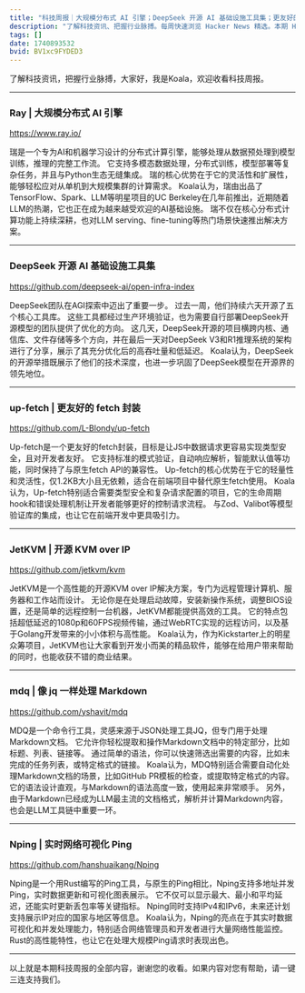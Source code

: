 ```yaml
---
title: "科技周报｜大规模分布式 AI 引擎；DeepSeek 开源 AI 基础设施工具集；更友好的 fetch 封装"
description: "了解科技资讯、把握行业脉搏。每周快速浏览 Hacker News 精选。本期 Hacker Newsletter 地址：https://buttondown.com/hacker-newsletter/archive/hacker-newsletter-735/"
tags: []
date: 1740893532
bvid: BV1xc9FYDED3
---
```

了解科技资讯，把握行业脉搏，大家好，我是Koala，欢迎收看科技周报。

---

### Ray | 大规模分布式 AI 引擎

https://www.ray.io/

瑞是一个专为AI和机器学习设计的分布式计算引擎，能够处理从数据预处理到模型训练，推理的完整工作流。
它支持多模态数据处理，分布式训练，模型部署等复杂任务，并且与Python生态无缝集成。
瑞的核心优势在于它的灵活性和扩展性，能够轻松应对从单机到大规模集群的计算需求。
Koala认为，瑞由出品了TensorFlow、Spark、LLM等明星项目的UC Berkeley在几年前推出，近期随着LLM的热潮，它也正在成为越来越受欢迎的AI基础设施。
瑞不仅在核心分布式计算功能上持续深耕，也对LLM serving、fine-tuning等热门场景快速推出解决方案。

---

### DeepSeek 开源 AI 基础设施工具集

https://github.com/deepseek-ai/open-infra-index

DeepSeek团队在AGI探索中迈出了重要一步。
过去一周，他们持续六天开源了五个核心工具库。
这些工具都经过生产环境验证，也为需要自行部署DeepSeek开源模型的团队提供了优化的方向。
这几天，DeepSeek开源的项目横跨内核、通信库、文件存储等多个方向，并在最后一天对DeepSeek V3和R1推理系统的架构进行了分享，展示了其充分优化后的高吞吐量和低延迟。
Koala认为，DeepSeek的开源举措既展示了他们的技术深度，也进一步巩固了DeepSeek模型在开源界的领先地位。

---

### up-fetch | 更友好的 fetch 封装

https://github.com/L-Blondy/up-fetch

Up-fetch是一个更友好的fetch封装，目标是让JS中数据请求更容易实现类型安全，且对开发者友好。
它支持标准的模式验证，自动响应解析，智能默认值等功能，同时保持了与原生fetch API的兼容性。
Up-fetch的核心优势在于它的轻量性和灵活性，仅1.2KB大小且无依赖，适合在前端项目中替代原生fetch使用。
Koala认为，Up-fetch特别适合需要类型安全和复杂请求配置的项目，它的生命周期hook和错误处理机制让开发者能够更好的控制请求流程。
与Zod、Valibot等模型验证库的集成，也让它在前端开发中更具吸引力。

---

### JetKVM | 开源 KVM over IP

https://github.com/jetkvm/kvm

JetKVM是一个高性能的开源KVM over IP解决方案，专门为远程管理计算机、服务器和工作站而设计。
无论你是在处理启动故障，安装新操作系统，调整BIOS设置，还是简单的远程控制一台机器，JetKVM都能提供高效的工具。
它的特点包括超低延迟的1080p和60FPS视频传输，通过WebRTC实现的远程访问，以及基于Golang开发带来的小小体积与高性能。
Koala认为，作为Kickstarter上的明星众筹项目，JetKVM也让大家看到开发小而美的精品软件，能够在给用户带来帮助的同时，也能收获不错的商业结果。

---

### mdq | 像 jq 一样处理 Markdown

https://github.com/yshavit/mdq

MDQ是一个命令行工具，灵感来源于JSON处理工具JQ，但专门用于处理Markdown文档。
它允许你轻松提取和操作Markdown文档中的特定部分，比如标题、列表、链接等。
通过简单的语法，你可以快速筛选出需要的内容，比如未完成的任务列表，或特定格式的链接。
Koala认为，MDQ特别适合需要自动化处理Markdown文档的场景，比如GitHub PR模板的检查，或提取特定格式的内容。
它的语法设计直观，与Markdown的语法高度一致，使用起来非常顺手。
另外，由于Markdown已经成为LLM最主流的文档格式，解析并计算Markdown内容，也会是LLM工具链中重要一环。

---

### Nping | 实时网络可视化 Ping

https://github.com/hanshuaikang/Nping

Nping是一个用Rust编写的Ping工具，与原生的Ping相比，Nping支持多地址并发Ping，实时数据更新和可视化图表展示。
它不仅可以显示最大、最小和平均延迟，还能实时更新丢包率等关键指标。
Nping同时支持IPv4和IPv6，未来还计划支持展示IP对应的国家与地区等信息。
Koala认为，Nping的亮点在于其实时数据可视化和并发处理能力，特别适合网络管理员和开发者进行大量网络性能监控。
Rust的高性能特性，也让它在处理大规模Ping请求时表现出色。

---

以上就是本期科技周报的全部内容，谢谢您的收看。如果内容对您有帮助，请一键三连支持我们。

